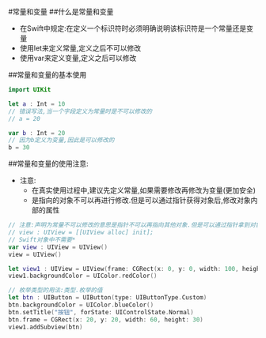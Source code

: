 #常量和变量
##什么是常量和变量
- 在Swift中规定:在定义一个标识符时必须明确说明该标识符是一个常量还是变量
- 使用let来定义常量,定义之后不可以修改
- 使用var来定义变量,定义之后可以修改

##常量和变量的基本使用

```swift
import UIKit

let a : Int = 10
// 错误写法,当一个字段定义为常量时是不可以修改的
// a = 20

var b : Int = 20
// 因为b定义为变量,因此是可以修改的
b = 30
```

##常量和变量的使用注意:
- 注意:
  - 在真实使用过程中,建议先定义常量,如果需要修改再修改为变量(更加安全)
  - 是指向的对象不可以再进行修改.但是可以通过指针获得对象后,修改对象内部的属性

```swift
// 注意:声明为常量不可以修改的意思是指针不可以再指向其他对象.但是可以通过指针拿到对象,修改其中的属性
// view : UIView = [[UIView alloc] init];
// Swift对象中不需要*
var view : UIView = UIView()
view = UIView()

let view1 : UIView = UIView(frame: CGRect(x: 0, y: 0, width: 100, height: 100))
view1.backgroundColor = UIColor.redColor()

// 枚举类型的用法:类型.枚举的值
let btn : UIButton = UIButton(type: UIButtonType.Custom)
btn.backgroundColor = UIColor.blueColor()
btn.setTitle("按钮", forState: UIControlState.Normal)
btn.frame = CGRect(x: 20, y: 20, width: 60, height: 30)
view1.addSubview(btn)
```
